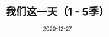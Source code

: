 ---
layout: movie-review
title: 我们这一天（1 - 5季）
description: >
  经典美剧，看到后面有些无聊了。
category: 剧集
img: assets/img/movie/2020/我们这一天.webp
star: 5
date: 2020-12-27
---